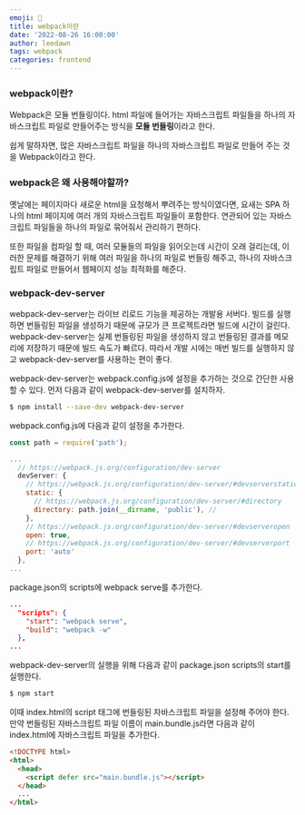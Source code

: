 ```yaml
---
emoji: 🧐
title: webpack이란
date: '2022-08-26 16:00:00'
author: leedawn
tags: webpack
categories: frontend
---
```


### webpack이란?

Webpack은 모듈 번들링이다. html 파일에 들어가는 자바스크립트 파일들을 하나의 자바스크립트 파일로 만들어주는 방식을 **모듈 번들링**이라고 한다.

쉽게 말하자면, 많은 자바스크립트 파일을 하나의 자바스크립트 파일로 만들어 주는 것을 Webpack이라고 한다.

### webpack은 왜 사용해야할까?

옛날에는 페이지마다 새로운 html을 요청해서 뿌려주는 방식이였다면, 요새는 SPA 하나의 html 페이지에 여러 개의 자바스크립트 파일들이 포함한다. 연관되어 있는 자바스크립트 파일들을 하나의 파일로 묶어줘서 관리하기 편하다.

또한 파일을 컴파일 할 때, 여러 모듈들의 파일을 읽어오는데 시간이 오래 걸리는데, 이러한 문제를 해결하기 위해 여러 파일을 하나의 파일로 번들링 해주고, 하나의 자바스크립트 파일로 만들어서 웹페이지 성능 최적화를 해준다.

### webpack-dev-server

webpack-dev-server는 라이브 리로드 기능을 제공하는 개발용 서버다. 빌드를 실행하면 번들링된 파일을 생성하기 때문에 규모가 큰 프로젝트라면 빌드에 시간이 걸린다. webpack-dev-server는 실제 번들링된 파일을 생성하지 않고 번들링된 결과를 메모리에 저장하기 때문에 빌드 속도가 빠르다. 따라서 개발 시에는 매번 빌드를 실행하지 않고 webpack-dev-server를 사용하는 편이 좋다.

webpack-dev-server는 webpack.config.js에 설정을 추가하는 것으로 간단한 사용할 수 있다. 먼저 다음과 같이 webpack-dev-server를 설치하자.

```bash
$ npm install --save-dev webpack-dev-server
```

webpack.config.js에 다음과 같이 설정을 추가한다.

```javascript
const path = require('path');

...
  // https://webpack.js.org/configuration/dev-server
  devServer: {
    // https://webpack.js.org/configuration/dev-server/#devserverstatic
    static: {
      // https://webpack.js.org/configuration/dev-server/#directory
      directory: path.join(__dirname, 'public'), //
    },
    // https://webpack.js.org/configuration/dev-server/#devserveropen
    open: true,
    // https://webpack.js.org/configuration/dev-server/#devserverport
    port: 'auto'
  },
...
```

package.json의 scripts에 webpack serve를 추가한다.

```json
...
  "scripts": {
    "start": "webpack serve",
    "build": "webpack -w"
  },
...
```

webpack-dev-server의 실행을 위해 다음과 같이 package.json scripts의 start를 실행한다.

```bash
$ npm start
```

이때 index.html의 script 태그에 번들링된 자바스크립트 파일을 설정해 주어야 한다. 만약 번들링된 자바스크립트 파일 이름이 main.bundle.js라면 다음과 같이 index.html에 자바스크립트 파일을 추가한다.

```html
<!DOCTYPE html>
<html>
  <head>
    <script defer src="main.bundle.js"></script>
  </head>
  ...
</html>
```
